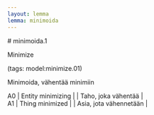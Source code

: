 ```yaml
---
layout: lemma
lemma: minimoida
---
```


<div class="sense">
# <span class="sensename">minimoida.1</span>

<span class="description">Minimize</span>

(tags: model:minimize.01)

<span class="description">Minimoida, vähentää minimiin</span>

A0 | Entity minimizing |   | Taho, joka vähentää |  
A1 | Thing minimized |   | Asia, jota vähennetään |  

</div>

